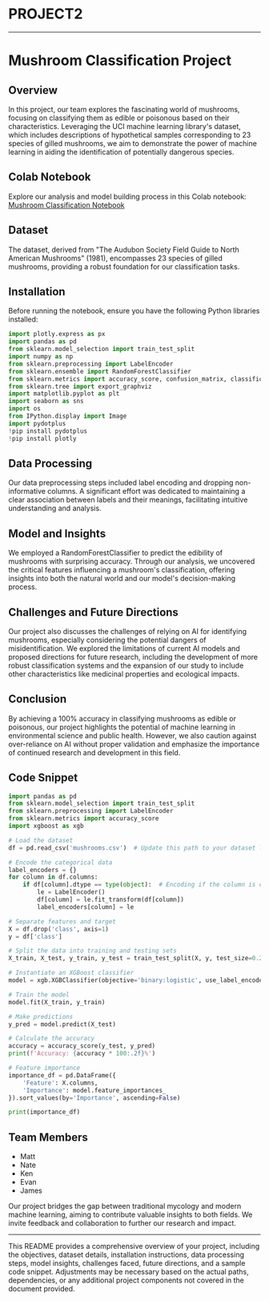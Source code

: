 # PROJECT2
---

# Mushroom Classification Project

## Overview
In this project, our team explores the fascinating world of mushrooms, focusing on classifying them as edible or poisonous based on their characteristics. Leveraging the UCI machine learning library's dataset, which includes descriptions of hypothetical samples corresponding to 23 species of gilled mushrooms, we aim to demonstrate the power of machine learning in aiding the identification of potentially dangerous species.

## Colab Notebook
Explore our analysis and model building process in this Colab notebook: [Mushroom Classification Notebook](https://colab.research.google.com/drive/1HnM6xy1pLLL1i6vgZGxzj9ZUYPRlOE-Q)

## Dataset
The dataset, derived from "The Audubon Society Field Guide to North American Mushrooms" (1981), encompasses 23 species of gilled mushrooms, providing a robust foundation for our classification tasks.

## Installation
Before running the notebook, ensure you have the following Python libraries installed:
```python
import plotly.express as px
import pandas as pd
from sklearn.model_selection import train_test_split
import numpy as np
from sklearn.preprocessing import LabelEncoder
from sklearn.ensemble import RandomForestClassifier
from sklearn.metrics import accuracy_score, confusion_matrix, classification_report
from sklearn.tree import export_graphviz
import matplotlib.pyplot as plt
import seaborn as sns
import os
from IPython.display import Image
import pydotplus
!pip install pydotplus
!pip install plotly
```

## Data Processing
Our data preprocessing steps included label encoding and dropping non-informative columns. A significant effort was dedicated to maintaining a clear association between labels and their meanings, facilitating intuitive understanding and analysis.

## Model and Insights
We employed a RandomForestClassifier to predict the edibility of mushrooms with surprising accuracy. Through our analysis, we uncovered the critical features influencing a mushroom's classification, offering insights into both the natural world and our model's decision-making process.

## Challenges and Future Directions
Our project also discusses the challenges of relying on AI for identifying mushrooms, especially considering the potential dangers of misidentification. We explored the limitations of current AI models and proposed directions for future research, including the development of more robust classification systems and the expansion of our study to include other characteristics like medicinal properties and ecological impacts.

## Conclusion
By achieving a 100% accuracy in classifying mushrooms as edible or poisonous, our project highlights the potential of machine learning in environmental science and public health. However, we also caution against over-reliance on AI without proper validation and emphasize the importance of continued research and development in this field.

## Code Snippet
```python
import pandas as pd
from sklearn.model_selection import train_test_split
from sklearn.preprocessing import LabelEncoder
from sklearn.metrics import accuracy_score
import xgboost as xgb

# Load the dataset
df = pd.read_csv('mushrooms.csv')  # Update this path to your dataset location

# Encode the categorical data
label_encoders = {}
for column in df.columns:
    if df[column].dtype == type(object):  # Encoding if the column is categorical
        le = LabelEncoder()
        df[column] = le.fit_transform(df[column])
        label_encoders[column] = le

# Separate features and target
X = df.drop('class', axis=1)
y = df['class']

# Split the data into training and testing sets
X_train, X_test, y_train, y_test = train_test_split(X, y, test_size=0.2, random_state=42)

# Instantiate an XGBoost classifier
model = xgb.XGBClassifier(objective='binary:logistic', use_label_encoder=False, eval_metric='logloss')

# Train the model
model.fit(X_train, y_train)

# Make predictions
y_pred = model.predict(X_test)

# Calculate the accuracy
accuracy = accuracy_score(y_test, y_pred)
print(f'Accuracy: {accuracy * 100:.2f}%')

# Feature importance
importance_df = pd.DataFrame({
    'Feature': X.columns,
    'Importance': model.feature_importances_
}).sort_values(by='Importance', ascending=False)

print(importance_df)
```

## Team Members
- Matt
- Nate
- Ken
- Evan
- James

Our project bridges the gap between traditional mycology and modern machine learning, aiming to contribute valuable insights to both fields. We invite feedback and collaboration to further our research and impact.

---

This README provides a comprehensive overview of your project, including the objectives, dataset details, installation instructions, data processing steps, model insights, challenges faced, future directions, and a sample code snippet. Adjustments may be necessary based on the actual paths, dependencies, or any additional project components not covered in the document provided.
